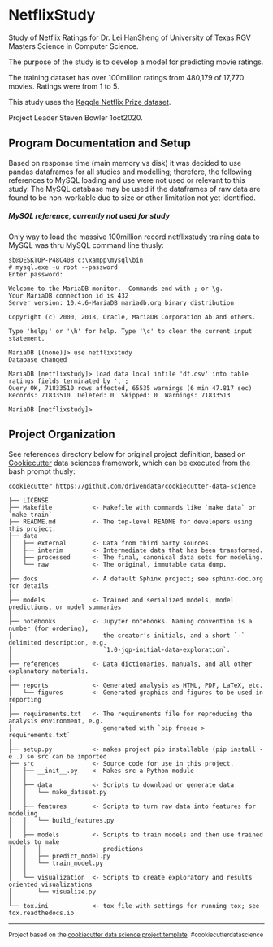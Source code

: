 NetflixStudy
==============================

Study of Netflix Ratings for Dr. Lei HanSheng of University of Texas RGV Masters Science in Computer Science.  

The purpose of the study is to develop a model for predicting movie ratings.

The training dataset has over 100million ratings from 480,179 of 17,770 movies.  Ratings were from 1 to 5.

This study uses the [Kaggle Netflix Prize dataset](https://www.kaggle.com/netflix-inc/netflix-prize-data).

Project Leader Steven Bowler 1oct2020.


## Program Documentation and Setup

Based on response time (main memory vs disk) it was decided to use pandas dataframes for all studies and modelling; therefore, the following references to MySQL loading and use were not used or relevant to this study.  The MySQL database may be used if the dataframes of raw data are found to be non-workable due to size or other limitation not yet identified.


##### MySQL reference, currently not used for study
Only way to load the massive 100million record netflixstudy training data to MySQL was thru MySQL command line thusly:
````
sb@DESKTOP-P48C40B c:\xampp\mysql\bin
# mysql.exe -u root --password
Enter password:

Welcome to the MariaDB monitor.  Commands end with ; or \g.
Your MariaDB connection id is 432
Server version: 10.4.6-MariaDB mariadb.org binary distribution

Copyright (c) 2000, 2018, Oracle, MariaDB Corporation Ab and others.

Type 'help;' or '\h' for help. Type '\c' to clear the current input statement.

MariaDB [(none)]> use netflixstudy
Database changed

MariaDB [netflixstudy]> load data local infile 'df.csv' into table ratings fields terminated by ',';
Query OK, 71833510 rows affected, 65535 warnings (6 min 47.817 sec)
Records: 71833510  Deleted: 0  Skipped: 0  Warnings: 71833513

MariaDB [netflixstudy]>
````


Project Organization
------------

See references directory below for original project definition, based on [Cookiecutter](https://drivendata.github.io/cookiecutter-data-science/) data sciences framework, which can be executed from the bash prompt thusly:

````
cookiecutter https://github.com/drivendata/cookiecutter-data-science
````


    ├── LICENSE
    ├── Makefile           <- Makefile with commands like `make data` or `make train`
    ├── README.md          <- The top-level README for developers using this project.
    ├── data
    │   ├── external       <- Data from third party sources.
    │   ├── interim        <- Intermediate data that has been transformed.
    │   ├── processed      <- The final, canonical data sets for modeling.
    │   └── raw            <- The original, immutable data dump.
    │
    ├── docs               <- A default Sphinx project; see sphinx-doc.org for details
    │
    ├── models             <- Trained and serialized models, model predictions, or model summaries
    │
    ├── notebooks          <- Jupyter notebooks. Naming convention is a number (for ordering),
    │                         the creator's initials, and a short `-` delimited description, e.g.
    │                         `1.0-jqp-initial-data-exploration`.
    │
    ├── references         <- Data dictionaries, manuals, and all other explanatory materials.
    │
    ├── reports            <- Generated analysis as HTML, PDF, LaTeX, etc.
    │   └── figures        <- Generated graphics and figures to be used in reporting
    │
    ├── requirements.txt   <- The requirements file for reproducing the analysis environment, e.g.
    │                         generated with `pip freeze > requirements.txt`
    │
    ├── setup.py           <- makes project pip installable (pip install -e .) so src can be imported
    ├── src                <- Source code for use in this project.
    │   ├── __init__.py    <- Makes src a Python module
    │   │
    │   ├── data           <- Scripts to download or generate data
    │   │   └── make_dataset.py
    │   │
    │   ├── features       <- Scripts to turn raw data into features for modeling
    │   │   └── build_features.py
    │   │
    │   ├── models         <- Scripts to train models and then use trained models to make
    │   │   │                 predictions
    │   │   ├── predict_model.py
    │   │   └── train_model.py
    │   │
    │   └── visualization  <- Scripts to create exploratory and results oriented visualizations
    │       └── visualize.py
    │
    └── tox.ini            <- tox file with settings for running tox; see tox.readthedocs.io


--------

<p><small>Project based on the <a target="_blank" href="https://drivendata.github.io/cookiecutter-data-science/">cookiecutter data science project template</a>. #cookiecutterdatascience</small></p>
